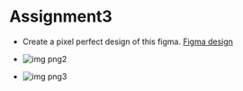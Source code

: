 # Assignment3


- Create a pixel perfect design of this figma. [Figma design](https://www.figma.com/file/OJMDeEi2fWlPBFrlJFEgFx/wp-pusher-checkout?type=design&mode=design&t=KXSthmp0easnvUhR-1)


- ![img png2](https://github.com/StillMaurice/Assignment3/assets/100402879/5825753b-3f87-4952-b4ea-6835527d5ce7)


- ![img png3](https://github.com/StillMaurice/Assignment3/assets/100402879/ade5588e-fe8c-4dcf-a803-c2f9507947d9)


